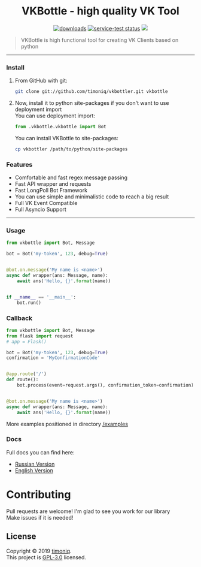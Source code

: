 # 

<h1 align="center">VKBottle - high quality VK Tool</h1>
<p align="center"><a href="https://pypi.org/project/vkbottle/"><img alt="downloads" src="https://img.shields.io/static/v1?label=pypi%20package&message=0.13&color=brightgreen"></a> <a href="https://github.com/timoniq/vkbottle"><img src="https://img.shields.io/static/v1?label=version&message=opensource&color=yellow" alt="service-test status"></a> <a href="https://vk.me/join/AJQ1d7fBUBM_800lhEe_AwJj"><img src="https://img.shields.io/static/v1?message=VK%20Chat&color=blue"></a>
    <blockquote>VKBottle is high functional tool for creating VK Clients based on python</blockquote>
</p>
<hr>

### Install

1) From GitHub with git:
   
   ```sh
   git clone git://github.com/timoniq/vkbottler.git vkbottle
   ```

2) Now, install it to python site-packages if you don't want to use deployment import  
   You can use deployment import:
   
   ```python
   from .vkbottle.vkbottle import Bot
   ```
   You can install VKBottle to site-packages:
   ```sh
   cp vkbottler /path/to/python/site-packages
   ```

### Features

- Comfortable and fast regex message passing
- Fast API wrapper and requests
- Fast LongPoll Bot Framework
- You can use simple and minimalistic code to reach a big result
- Full VK Event Compatible
- Full Asyncio Support

***

### Usage

```python
from vkbottle import Bot, Message

bot = Bot('my-token', 123, debug=True)


@bot.on.message('My name is <name>')
async def wrapper(ans: Message, name):
    await ans('Hello, {}'.format(name))


if __name__ == '__main__':
    bot.run()
```

### Callback

```python
from vkbottle import Bot, Message
from flask import request
# app = Flask()

bot = Bot('my-token', 123, debug=True)
confirmation = 'MyConfirmationCode'


@app.route('/')
def route():
    bot.process(event=request.args(), confirmation_token=confirmation)


@bot.on.message('My name is <name>')
async def wrapper(ans: Message, name):
    await ans('Hello, {}'.format(name))
```

More examples positioned in directory [/examples](./examples)

### Docs

Full docs you can find here:  

* [Russian Version](./docs/readme.ru.md)
* [English Version](./docs/kriper2005.txt)

# Contributing

Pull requests are welcome! I'm glad to see you work for our library  
Make issues if it is needed!

## License

Copyright © 2019 [timoniq](https://github.com/timoniq).  
This project is [GPL-3.0](./LICENSE.txt) licensed.

